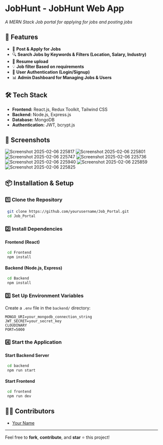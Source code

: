 # JobHunt - JobHunt Web App

*A MERN Stack Job portal for applying for jobs and posting jobs*

## 🚀 Features
- 📝 **Post & Apply for Jobs**
- 🔍 **Search Jobs by Keywords & Filters (Location, Salary, Industry)**
- 📄 **Resume upload**
- 💡 **Job filter Based on requirements**
- 🔐 **User Authentication (Login/Signup)**
- 📊 **Admin Dashboard for Managing Jobs & Users**

## 🛠️ Tech Stack
- **Frontend:** React.js, Redux Toolkit, Tailwind CSS
- **Backend:** Node.js, Express.js
- **Database:** MongoDB
- **Authentication:** JWT, bcrypt.js

## 📸 Screenshots
![Screenshot 2025-02-06 225817](https://github.com/user-attachments/assets/8192ed07-bf58-4c6e-8207-7e8efa4ec739)
![Screenshot 2025-02-06 225801](https://github.com/user-attachments/assets/388b99cb-f656-4147-90c2-c760d7d2c9da)
![Screenshot 2025-02-06 225747](https://github.com/user-attachments/assets/500e4285-c4f4-4069-b99b-5fdac6179724)
![Screenshot 2025-02-06 225736](https://github.com/user-attachments/assets/95408f83-1702-43e3-a9a0-ee36de7936d3)
![Screenshot 2025-02-06 225940](https://github.com/user-attachments/assets/0ec3f8b8-55a7-4dd9-a4f1-2852926bbf6f)
![Screenshot 2025-02-06 225859](https://github.com/user-attachments/assets/240e1894-963f-4a4e-a9c0-d62ce3358930)
![Screenshot 2025-02-06 225825](https://github.com/user-attachments/assets/bd63f624-c22a-43e4-8d29-9bc408e7eb9c)


## 📦 Installation & Setup
### 1️⃣ Clone the Repository
```sh
 git clone https://github.com/yourusername/Job_Portal.git
 cd Job_Portal
```
### 2️⃣ Install Dependencies
#### Frontend (React)
```sh
 cd Frontend
 npm install
```
#### Backend (Node.js, Express)
```sh
 cd Backend
 npm install
```
### 3️⃣ Set Up Environment Variables
Create a `.env` file in the `backend/` directory:
```env
MONGO_URI=your_mongodb_connection_string
JWT_SECRET=your_secret_key
CLOUDINARY
PORT=5000
```
### 4️⃣ Start the Application
#### Start Backend Server
```sh
 cd backend
 npm run start
```
#### Start Frontend
```sh
 cd frontend
 npm run dev
```



## 👨‍💻 Contributors
- [Your Name](https://github.com/yourusername)

---

Feel free to **fork**, **contribute**, and **star** ⭐ this project!
